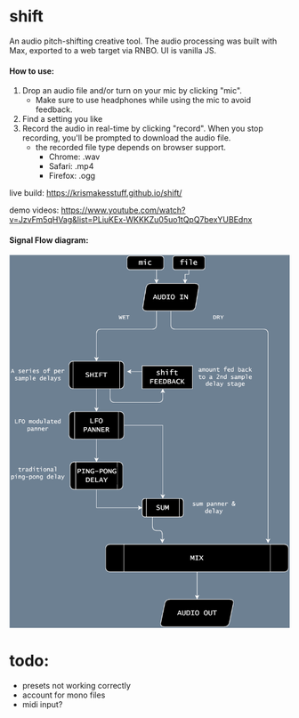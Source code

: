 # shift

An audio pitch-shifting creative tool. The audio processing was built with Max, exported to a web target via RNBO. UI is vanilla JS.

#### How to use:
1. Drop an audio file and/or turn on your mic by clicking "mic". 
    - Make sure to use headphones while using the mic to avoid feedback. 
2. Find a setting you like 
3. Record the audio in real-time by clicking "record". When you stop recording, you'll be prompted to download the audio file.
    - the recorded file type depends on browser support. 
      - Chrome: .wav 
      - Safari: .mp4 
      - Firefox: .ogg
    
live build: https://krismakesstuff.github.io/shift/

demo videos: https://www.youtube.com/watch?v=JzvFm5qHVag&list=PLiuKEx-WKKKZu05uo1tQpQ7bexYUBEdnx 


#### Signal Flow diagram:
<img src="./shift-signalflow.drawio.svg">


# todo: 
- presets not working correctly
- account for mono files
- midi input?
